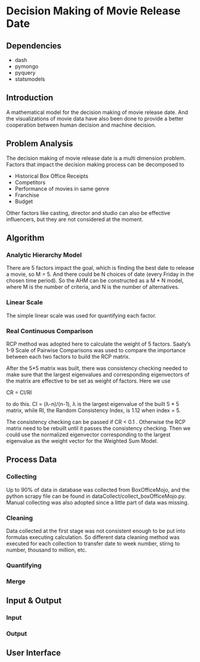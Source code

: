 # Decision Making of Movie Release Date
## Dependencies
- dash
- pymongo
- pyquery
- statsmodels
## Introduction
A mathematical model for the decision making of movie release date. 
And the visualizations of movie data have also been done to provide a better cooperation between human decision and machine decision. 

## Problem Analysis
The decision making of movie release date is a multi dimension problem. Factors that impact the decision making process can be decomposed to 
- Historical Box Office Receipts
- Competitors
- Performance of movies in same genre
- Franchise
- Budget

Other factors like casting, director and studio can also be effective influencers, but they are not considered at the moment.

## Algorithm
### Analytic Hierarchy Model
There are 5 factors impact the goal, which is finding the best date to release a movie, so M = 5. And there could be N choices of date (every Friday in the chosen time period). So the AHM can be constructed as a M * N model, where M is the number of criteria, and N is the number of alternatives.
### Linear Scale
The simple linear scale was used for quantifying each factor.
### Real Continuous Comparison
RCP method was adopted here to calculate the weight of 5 factors. Saaty’s 1-9 Scale of Pairwise Comparisons was used to compare the importance between each two factors to build the RCP matrix. 

After the 5*5 matrix was built, there was consistency checking needed to make sure that the largest eigenvalues and corresponding eigenvectors of the matrix are effective to be set as weight of factors.
Here we use
 
CR = CI/RI


to do this. CI = (λ-n)/(n-1), λ is the largest eigenvalue of the built 5 * 5 matrix, while RI, the Random Consistency Index, is 1.12 when index = 5.

The consistency checking can be passed if CR < 0.1 . Otherwise the RCP matrix need to be rebuilt until it passes the consistency checking. Then we could use the normalized eigenvector corresponding to the largest eigenvalue as the weight vector for the Weighted Sum Model.

## Process Data
### Collecting
Up to 90% of data in database was collected from BoxOfficeMojo, and the python scrapy file can be found in dataCollect/collect_boxOfficeMojo.py. Manual collecting was also adopted since a little part of data was missing.
### Cleaning
Data collected at the first stage was not consistent enough to be put into formulas executing calculation. So different data cleaning method was executed for each collection to transfer date to week number, stirng to number, thousand to million, etc.
### Quantifying
### Merge

## Input & Output
### Input
### Output

## User Interface
